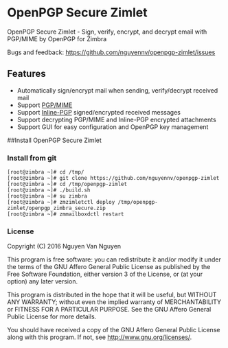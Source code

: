 # OpenPGP Secure Zimlet
 OpenPGP Secure Zimlet - Sign, verify, encrypt, and decrypt email with PGP/MIME by OpenPGP for Zimbra

Bugs and feedback: https://github.com/nguyennv/openpgp-zimlet/issues

## Features
- Automatically sign/encrypt mail when sending, verify/decrypt received mail
- Support [PGP/MIME](https://www.ietf.org/rfc/rfc3156.txt)
- Support [Inline-PGP](https://www.ietf.org/rfc/rfc4880.txt) signed/encrypted received messages
- Support decrypting PGP/MIME and Inline-PGP encrypted attachments
- Support GUI for easy configuration and OpenPGP key management

##Install OpenPGP Secure Zimlet
### Install from git
    [root@zimbra ~]# cd /tmp/
    [root@zimbra ~]# git clone https://github.com/nguyennv/openpgp-zimlet
    [root@zimbra ~]# cd /tmp/openpgp-zimlet
    [root@zimbra ~]# ./build.sh
    [root@zimbra ~]# su zimbra
    [root@zimbra ~]# zmzimletctl deploy /tmp/openpgp-zimlet/openpgp_zimbra_secure.zip
    [root@zimbra ~]# zmmailboxdctl restart

### License

Copyright (C) 2016  Nguyen Van Nguyen

This program is free software: you can redistribute it and/or modify
it under the terms of the GNU Affero General Public License as
published by the Free Software Foundation, either version 3 of the
License, or (at your option) any later version.

This program is distributed in the hope that it will be useful,
but WITHOUT ANY WARRANTY; without even the implied warranty of
MERCHANTABILITY or FITNESS FOR A PARTICULAR PURPOSE.  See the
GNU Affero General Public License for more details.

You should have received a copy of the GNU Affero General Public License
along with this program.  If not, see <http://www.gnu.org/licenses/>.
